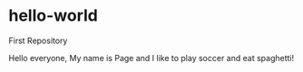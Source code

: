 # hello-world
First Repository

Hello everyone, 
My name is Page and I like to play soccer and eat spaghetti!
